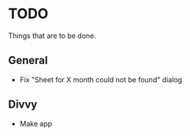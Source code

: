 # TODO
Things that are to be done.
## General
- Fix "Sheet for X month could not be found" dialog
## Divvy 
- Make app